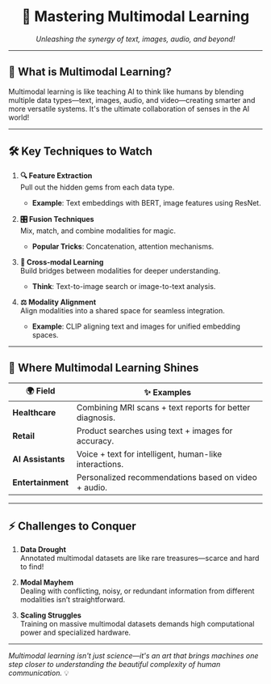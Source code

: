<div align="center">

# 🌟 Mastering Multimodal Learning  
*Unleashing the synergy of text, images, audio, and beyond!*

</div>

---

## 🎯 **What is Multimodal Learning?**  
Multimodal learning is like teaching AI to think like humans by blending multiple data types—text, images, audio, and video—creating smarter and more versatile systems. It's the ultimate collaboration of senses in the AI world!  

---

## 🛠️ **Key Techniques to Watch**  

1. **🔍 Feature Extraction**  
   Pull out the hidden gems from each data type.  
   - **Example**: Text embeddings with BERT, image features using ResNet.

2. **🎛️ Fusion Techniques**  
   Mix, match, and combine modalities for magic.  
   - **Popular Tricks**: Concatenation, attention mechanisms.

3. **🌉 Cross-modal Learning**  
   Build bridges between modalities for deeper understanding.  
   - **Think**: Text-to-image search or image-to-text analysis.

4. **⚖️ Modality Alignment**  
   Align modalities into a shared space for seamless integration.  
   - **Example**: CLIP aligning text and images for unified embedding spaces.

---

## 🚀 **Where Multimodal Learning Shines**  

| 🌍 **Field**       | ✨ **Examples**                                       |  
|-------------------|-----------------------------------------------------|  
| **Healthcare**    | Combining MRI scans + text reports for better diagnosis. |  
| **Retail**        | Product searches using text + images for accuracy.   |  
| **AI Assistants** | Voice + text for intelligent, human-like interactions. |  
| **Entertainment** | Personalized recommendations based on video + audio. |  

---

## ⚡ **Challenges to Conquer**  

1. **Data Drought**  
   Annotated multimodal datasets are like rare treasures—scarce and hard to find!  

2. **Modal Mayhem**  
   Dealing with conflicting, noisy, or redundant information from different modalities isn’t straightforward.  

3. **Scaling Struggles**  
   Training on massive multimodal datasets demands high computational power and specialized hardware.  

---

*Multimodal learning isn't just science—it's an art that brings machines one step closer to understanding the beautiful complexity of human communication.* 💡  
